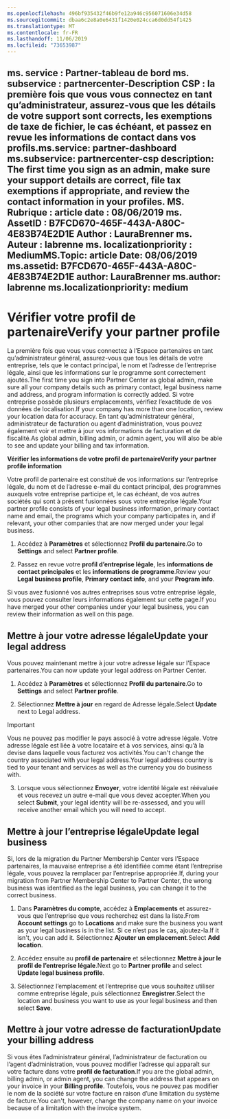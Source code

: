 ```yaml
---
ms.openlocfilehash: 496bf935432f46b9fe12a946c956071606e34d58
ms.sourcegitcommit: dbaa6c2e8a0e6431f1420e024cca6d0dd54f1425
ms.translationtype: MT
ms.contentlocale: fr-FR
ms.lasthandoff: 11/06/2019
ms.locfileid: "73653987"
---
```

<span data-ttu-id="bd6bb-101">ms. service : Partner-tableau de bord ms. subservice : partnercenter-Description CSP : la première fois que vous vous connectez en tant qu’administrateur, assurez-vous que les détails de votre support sont corrects, les exemptions de taxe de fichier, le cas échéant, et passez en revue les informations de contact dans vos profils.</span><span class="sxs-lookup"><span data-stu-id="bd6bb-101">ms.service: partner-dashboard ms.subservice: partnercenter-csp description: The first time you sign as an admin, make sure your support details are correct, file tax exemptions if appropriate, and review the contact information in your profiles.</span></span>
<span data-ttu-id="bd6bb-102">MS. Rubrique : article date : 08/06/2019 ms. AssetID : B7FCD670-465F-443A-A80C-4E83B74E2D1E Author : LauraBrenner ms. Auteur : labrenne ms. localizationpriority : Medium</span><span class="sxs-lookup"><span data-stu-id="bd6bb-102">MS.Topic: article Date: 08/06/2019 ms.assetid: B7FCD670-465F-443A-A80C-4E83B74E2D1E author: LauraBrenner ms.author: labrenne ms.localizationpriority: medium</span></span>
---

# <a name="verify-your-partner-profile"></a><span data-ttu-id="bd6bb-103">Vérifier votre profil de partenaire</span><span class="sxs-lookup"><span data-stu-id="bd6bb-103">Verify your partner profile</span></span>

<span data-ttu-id="bd6bb-104">La première fois que vous vous connectez à l’Espace partenaires en tant qu’administrateur général, assurez-vous que tous les détails de votre entreprise, tels que le contact principal, le nom et l’adresse de l’entreprise légale, ainsi que les informations sur le programme sont correctement ajoutés.</span><span class="sxs-lookup"><span data-stu-id="bd6bb-104">The first time you sign into Partner Center as  global admin, make sure all your company details such as primary contact, legal business name and address, and program information is correctly added.</span></span> <span data-ttu-id="bd6bb-105">Si votre entreprise possède plusieurs emplacements, vérifiez l’exactitude de vos données de localisation.</span><span class="sxs-lookup"><span data-stu-id="bd6bb-105">If your company has more than one location, review your location data for accuracy.</span></span> <span data-ttu-id="bd6bb-106">En tant qu’administrateur général, administrateur de facturation ou agent d’administration, vous pouvez également voir et mettre à jour vos informations de facturation et de fiscalité.</span><span class="sxs-lookup"><span data-stu-id="bd6bb-106">As global admin, billing admin, or admin agent, you will also be able to see and update your billing and tax information.</span></span> 

<span data-ttu-id="bd6bb-107">**Vérifier les informations de votre profil de partenaire**</span><span class="sxs-lookup"><span data-stu-id="bd6bb-107">**Verify your partner profile information**</span></span>

<span data-ttu-id="bd6bb-108">Votre profil de partenaire est constitué de vos informations sur l’entreprise légale, du nom et de l’adresse e-mail du contact principal, des programmes auxquels votre entreprise participe et, le cas échéant, de vos autres sociétés qui sont à présent fusionnées sous votre entreprise légale.</span><span class="sxs-lookup"><span data-stu-id="bd6bb-108">Your partner profile consists of your legal business information, primary contact name and email, the programs which your company participates in, and if relevant, your other companies that are now merged under your legal business.</span></span>

1.  <span data-ttu-id="bd6bb-109">Accédez à **Paramètres** et sélectionnez **Profil du partenaire**.</span><span class="sxs-lookup"><span data-stu-id="bd6bb-109">Go to **Settings** and select **Partner profile**.</span></span>

2.  <span data-ttu-id="bd6bb-110">Passez en revue votre **profil d’entreprise légale**, les **informations de contact principales** et les **informations de programme**.</span><span class="sxs-lookup"><span data-stu-id="bd6bb-110">Review your **Legal business profile**, **Primary contact info**, and your **Program info**.</span></span>

<span data-ttu-id="bd6bb-111">Si vous avez fusionné vos autres entreprises sous votre entreprise légale, vous pouvez consulter leurs informations également sur cette page.</span><span class="sxs-lookup"><span data-stu-id="bd6bb-111">If you have merged your other companies under your legal business, you can review their information as well on this page.</span></span>

## <a name="update-your-legal-address"></a><span data-ttu-id="bd6bb-112">Mettre à jour votre adresse légale</span><span class="sxs-lookup"><span data-stu-id="bd6bb-112">Update your legal address</span></span>

<span data-ttu-id="bd6bb-113">Vous pouvez maintenant mettre à jour votre adresse légale sur l’Espace partenaires.</span><span class="sxs-lookup"><span data-stu-id="bd6bb-113">You can now update your legal address on Partner Center.</span></span>

1. <span data-ttu-id="bd6bb-114">Accédez à **Paramètres** et sélectionnez **Profil du partenaire**.</span><span class="sxs-lookup"><span data-stu-id="bd6bb-114">Go to **Settings** and select **Partner profile**.</span></span> 

2. <span data-ttu-id="bd6bb-115">Sélectionnez **Mettre à jour** en regard de Adresse légale.</span><span class="sxs-lookup"><span data-stu-id="bd6bb-115">Select **Update** next to Legal address.</span></span> 

>[!Important]
><span data-ttu-id="bd6bb-116">Vous ne pouvez pas modifier le pays associé à votre adresse légale. Votre adresse légale est liée à votre locataire et à vos services, ainsi qu’à la devise dans laquelle vous facturez vos activités.</span><span class="sxs-lookup"><span data-stu-id="bd6bb-116">You can't change the country associated with your legal address.Your legal address country is tied to your tenant and services as well as the currency you do business with.</span></span> 

3. <span data-ttu-id="bd6bb-117">Lorsque vous sélectionnez **Envoyer**, votre identité légale est réévaluée et vous recevez un autre e-mail que vous devez accepter.</span><span class="sxs-lookup"><span data-stu-id="bd6bb-117">When you select **Submit**, your legal identity will be re-assessed, and you will receive another email which you will need to accept.</span></span>

## <a name="update-legal-business"></a><span data-ttu-id="bd6bb-118">Mettre à jour l’entreprise légale</span><span class="sxs-lookup"><span data-stu-id="bd6bb-118">Update legal business</span></span>

<span data-ttu-id="bd6bb-119">Si, lors de la migration du Partner Membership Center vers l’Espace partenaires, la mauvaise entreprise a été identifiée comme étant l’entreprise légale, vous pouvez la remplacer par l’entreprise appropriée.</span><span class="sxs-lookup"><span data-stu-id="bd6bb-119">If, during your migration from Partner Membership Center to Partner Center, the wrong business was identified as the legal business, you can change it to the correct business.</span></span>

1. <span data-ttu-id="bd6bb-120">Dans **Paramètres du compte**, accédez à **Emplacements** et assurez-vous que l’entreprise que vous recherchez est dans la liste.</span><span class="sxs-lookup"><span data-stu-id="bd6bb-120">From **Account settings** go to **Locations** and make sure the business you want as your legal business is in the list.</span></span> <span data-ttu-id="bd6bb-121">Si ce n’est pas le cas, ajoutez-la.</span><span class="sxs-lookup"><span data-stu-id="bd6bb-121">If it isn't, you can add it.</span></span> <span data-ttu-id="bd6bb-122">Sélectionnez **Ajouter un emplacement**.</span><span class="sxs-lookup"><span data-stu-id="bd6bb-122">Select **Add location**.</span></span>

2.  <span data-ttu-id="bd6bb-123">Accédez ensuite au **profil de partenaire** et sélectionnez **Mettre à jour le profil de l’entreprise légale**.</span><span class="sxs-lookup"><span data-stu-id="bd6bb-123">Next go to **Partner profile** and select **Update legal business profile**.</span></span>

3.  <span data-ttu-id="bd6bb-124">Sélectionnez l’emplacement et l’entreprise que vous souhaitez utiliser comme entreprise légale, puis sélectionnez **Enregistrer**.</span><span class="sxs-lookup"><span data-stu-id="bd6bb-124">Select the location and business you want to use as your legal business and then select **Save**.</span></span>

## <a name="update-your-billing-address"></a><span data-ttu-id="bd6bb-125">Mettre à jour votre adresse de facturation</span><span class="sxs-lookup"><span data-stu-id="bd6bb-125">Update your billing address</span></span>

<span data-ttu-id="bd6bb-126">Si vous êtes l’administrateur général, l’administrateur de facturation ou l’agent d’administration, vous pouvez modifier l’adresse qui apparaît sur votre facture dans votre **profil de facturation**.</span><span class="sxs-lookup"><span data-stu-id="bd6bb-126">If you are the global admin, billing admin, or admin agent, you can change the address that appears on your invoice in your **Billing profile**.</span></span> <span data-ttu-id="bd6bb-127">Toutefois, vous ne pouvez pas modifier le nom de la société sur votre facture en raison d’une limitation du système de facture.</span><span class="sxs-lookup"><span data-stu-id="bd6bb-127">You can't, however, change the company name on your invoice because of a limitation with the invoice system.</span></span>

 


